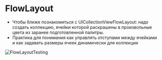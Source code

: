 #  FlowLayout

- Чтобы ближе познакомиться с UICollectionViewFlowLayout: надо создать коллекцию, ячейки которой раскрашены в произвольные цвета из заранее подготовленной палитры. 
- Практика для понимания как управлять отступами между ячейками и как задавать размеры ячеек динамически для коллекции

![FlowLayoutTesting](https://github.com/PavelNik00/FlowLayoutTesting/assets/143431196/10253a01-38c9-4a65-9575-6f947736b521)
